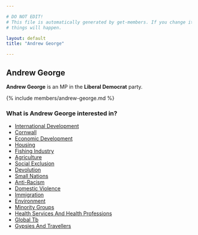 ```yaml
---

# DO NOT EDIT!
# This file is automatically generated by get-members. If you change it, bad
# things will happen.

layout: default
title: "Andrew George"

---
```


## Andrew George

**Andrew George** is an MP in the **Liberal Democrat** party.

{% include members/andrew-george.md %}

### What is Andrew George interested in?


* [International Development](/interests/international-development.html)
* [Cornwall](/interests/cornwall.html)
* [Economic Development](/interests/economic-development.html)
* [Housing](/interests/housing.html)
* [Fishing Industry](/interests/fishing-industry.html)
* [Agriculture](/interests/agriculture.html)
* [Social Exclusion](/interests/social-exclusion.html)
* [Devolution](/interests/devolution.html)
* [Small Nations](/interests/small-nations.html)
* [Anti-Racism](/interests/anti-racism.html)
* [Domestic Violence](/interests/domestic-violence.html)
* [Immigration](/interests/immigration.html)
* [Environment](/interests/environment.html)
* [Minority Groups](/interests/minority-groups.html)
* [Health Services And Health Professions](/interests/health-services-and-health-professions.html)
* [Global Tb](/interests/global-tb.html)
* [Gypsies And Travellers](/interests/gypsies-and-travellers.html)
